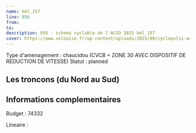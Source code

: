 ```yaml
---
name: kml_157 
line: 956
from: 
to:  
description: 956 - schema cyclable de l'ACSO 2025 kml_157 
cover: https://www.velooise.fr/wp-content/uploads/2025/08/cyclopolis-acso-956.jpg
---
```

Type d'amenagement : chaucidou (CVCB + ZONE 30 AVEC DISPOSITIF DE REDUCTION DE VITESSE)
Statut : planned
## Les troncons (du Nord au Sud)

## Informations complementaires

Budget  : 74332 

Lineaire :

